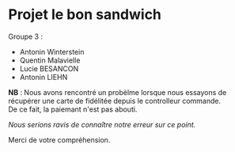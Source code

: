 # Projet le bon sandwich

Groupe 3 :
<ul>
    <li>Antonin Winterstein</li>
    <li>Quentin Malavielle</li>
    <li>Lucie BESANCON</li>
    <li>Antonin LIEHN</li>
</ul>

<b>NB</b> : Nous avons rencontré un probèlme lorsque nous essayons de récupérer une carte de fidélitée depuis le controlleur commande.<br/>
De ce fait, la paiemant n'est pas abouti.<br/>

<i>Nous serions ravis de connaître notre erreur sur ce point.</i>

Merci de votre compréhension.